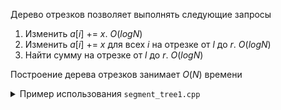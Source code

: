 Дерево отрезков позволяет выполнять следующие запросы  
1. Изменить $a[i]$ += $x$. $O(logN)$
2. Изменить $a[i]$ += $x$ для всех $i$ на отрезке от $l$ до $r$. $O(logN)$
3. Найти сумму на отрезке от $l$ до $r$. $O(logN)$

Построение дерева отрезков занимает $O(N)$ времени

<details>
<summary>Пример использования <code>segment_tree1.cpp</code></summary>

```
segment_tree<int> t;
// Построить дерево отрезков по массиву a длины n
t.build(n, a);
// Добавить k к элементу на позиции x
t.upd(x, k);
// Вывести сумму элементов от l до r
cout << t.sum(l, r);
```
</details>